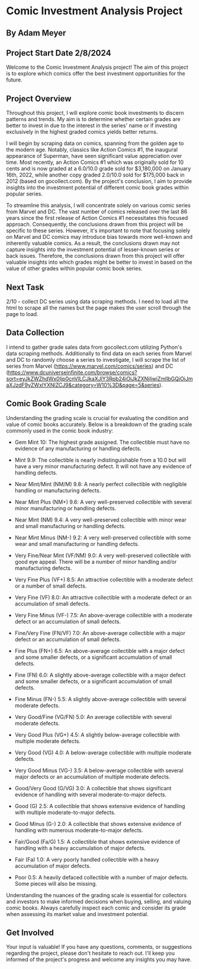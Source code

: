 # Comic Investment Analysis Project

## By Adam Meyer

## Project Start Date 2/8/2024

Welcome to the Comic Investment Analysis project! The aim of this project is to explore which comics offer the best investment opportunities for the future.

## Project Overview

Throughout this project, I will explore comic book investments to discern patterns and trends. My aim is to determine whether certain grades are better to invest in due to the interest in the series' name or if investing exclusively in the highest graded comics yields better returns.

I will begin by scraping data on comics, spanning from the golden age to the modern age. Notably, classics like Action Comics #1, the inaugural appearance of Superman, have seen significant value appreciation over time. Most recently, an Action Comics #1 which was originally sold for 10 cents and is now graded at a 6.0/10.0 grade sold for $3,180,000 on January 16th, 2022, while another copy graded 2.0/10.0 sold for $175,000 back in 2012 (based on gocollect.com). By the project's conclusion, I aim to provide insights into the investment potential of different comic book grades within popular series.

To streamline this analysis, I will concentrate solely on various comic series from Marvel and DC. The vast number of comics released over the last 86 years since the first release of Action Comics #1 necessitates this focused approach. Consequently, the conclusions drawn from this project will be specific to these series. However, it's important to note that focusing solely on Marvel and DC comics may introduce bias towards more well-known and inherently valuable comics. As a result, the conclusions drawn may not capture insights into the investment potential of lesser-known series or back issues. Therefore, the conclusions drawn from this project will offer valuable insights into which grades might be better to invest in based on the value of other grades within popular comic book series.

## Next Task
2/10 - collect DC series using data scraping methods. I need to load all the html to scrape all the names but the page makes the user scroll through the page to load. 

## Data Collection

I intend to gather grade sales data from gocollect.com utilizing Python's data scraping methods. Additionally to find data on each series from Marvel and DC to randomly choose a series to investigate, I will scrape the list of series from Marvel (https://www.marvel.com/comics/series) and DC (https://www.dcuniverseinfinite.com/browse/comics?sort=eyJkZWZhdWx0Ijp0cnVlLCJkaXJlY3Rpb24iOiJkZXNjIiwiZmllbGQiOiJmaXJzdF9yZWxlYXNlZCJ9&category=W10%3D&page=5&series).

## Comic Book Grading Scale

Understanding the grading scale is crucial for evaluating the condition and value of comic books accurately. Below is a breakdown of the grading scale commonly used in the comic book industry:

- Gem Mint 10: The highest grade assigned. The collectible must have no evidence of any manufacturing or handling defects.

- Mint 9.9: The collectible is nearly indistinguishable from a 10.0 but will have a very minor manufacturing defect. It will not have any evidence of handling defects.

- Near Mint/Mint (NM/M) 9.8: A nearly perfect collectible with negligible handling or manufacturing defects.

- Near Mint Plus (NM+) 9.6: A very well-preserved collectible with several minor manufacturing or handling defects.

- Near Mint (NM) 9.4: A very well-preserved collectible with minor wear and small manufacturing or handling defects.

- Near Mint Minus (NM-) 9.2: A very well-preserved collectible with some wear and small manufacturing or handling defects.

- Very Fine/Near Mint (VF/NM) 9.0: A very well-preserved collectible with good eye appeal. There will be a number of minor handling and/or manufacturing defects.

- Very Fine Plus (VF+) 8.5: An attractive collectible with a moderate defect or a number of small defects.

- Very Fine (VF) 8.0: An attractive collectible with a moderate defect or an accumulation of small defects.

- Very Fine Minus (VF-) 7.5: An above-average collectible with a moderate defect or an accumulation of small defects.

- Fine/Very Fine (FN/VF) 7.0: An above-average collectible with a major defect or an accumulation of small defects.

- Fine Plus (FN+) 6.5: An above-average collectible with a major defect and some smaller defects, or a significant accumulation of small defects.

- Fine (FN) 6.0: A slightly above-average collectible with a major defect and some smaller defects, or a significant accumulation of small defects.

- Fine Minus (FN-) 5.5: A slightly above-average collectible with several moderate defects.

- Very Good/Fine (VG/FN) 5.0: An average collectible with several moderate defects.

- Very Good Plus (VG+) 4.5: A slightly below-average collectible with multiple moderate defects.

- Very Good (VG) 4.0: A below-average collectible with multiple moderate defects.

- Very Good Minus (VG-) 3.5: A below-average collectible with several major defects or an accumulation of multiple moderate defects.

- Good/Very Good (G/VG) 3.0: A collectible that shows significant evidence of handling with several moderate-to-major defects.

- Good (G) 2.5: A collectible that shows extensive evidence of handling with multiple moderate-to-major defects.

- Good Minus (G-) 2.0: A collectible that shows extensive evidence of handling with numerous moderate-to-major defects.

- Fair/Good (Fa/G) 1.5: A collectible that shows extensive evidence of handling with a heavy accumulation of major defects.

- Fair (Fa) 1.0: A very poorly handled collectible with a heavy accumulation of major defects.

- Poor 0.5: A heavily defaced collectible with a number of major defects. Some pieces will also be missing.

Understanding the nuances of the grading scale is essential for collectors and investors to make informed decisions when buying, selling, and valuing comic books. Always carefully inspect each comic and consider its grade when assessing its market value and investment potential.

## Get Involved

Your input is valuable! If you have any questions, comments, or suggestions regarding the project, please don't hesitate to reach out. I'll keep you informed of the project's progress and welcome any insights you may have.